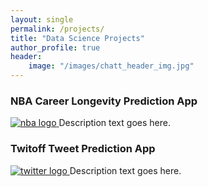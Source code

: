 ```yaml
---
layout: single
permalink: /projects/
title: "Data Science Projects"
author_profile: true
header:
    image: "/images/chatt_header_img.jpg"
---
```


### NBA Career Longevity Prediction App
<a href="https://nba-clp.netlify.com/login">
    <img src="{{ site.url }}{{ site.baseurl }}/images/nba/nba_logo.jpg" alt="nba logo">
</a>
Description text goes here.

### Twitoff Tweet Prediction App
<a href="https://jldaniel77-twitoff.herokuapp.com/">
    <img src="{{ site.url }}{{ site.baseurl }}/images/twitoff/twitter_logo.jpg" alt="twitter logo">
</a>
Description text goes here.